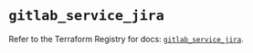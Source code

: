 # `gitlab_service_jira`

Refer to the Terraform Registry for docs: [`gitlab_service_jira`](https://registry.terraform.io/providers/gitlabhq/gitlab/17.0.0/docs/resources/service_jira).
